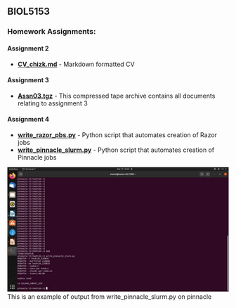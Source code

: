 ## BIOL5153

### Homework Assignments:

#### Assignment 2
* **[CV_chizk.md](https://github.com/mchizk1/BIOL5153/blob/main/CV_chizk.md)** - Markdown formatted CV

#### Assignment 3
* **[Assn03.tgz](https://github.com/mchizk1/BIOL5153/blob/main/assn03.tgz)** - This compressed tape archive contains all documents relating to assignment 3

#### Assignment 4
* **[write_razor_pbs.py](https://github.com/mchizk1/BIOL5153/blob/main/write_razor_pbs.py)** - Python script that automates creation of Razor jobs
* **[write_pinnacle_slurm.py](https://github.com/mchizk1/BIOL5153/blob/main/write_pinnacle_slurm.py)** - Python script that automates creation of Pinnacle jobs

![Proof of write_pinnacle_slurm.py](https://github.com/mchizk1/BIOL5153/blob/main/assn04.jpg)
This is an example of output from write_pinnacle_slurm.py on pinnacle
